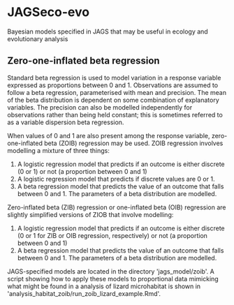 # JAGSeco-evo
Bayesian models specified in JAGS that may be useful in ecology and evolutionary analysis


## Zero-one-inflated beta regression

Standard beta regression is used to model variation in a response variable expressed as proportions between 0 and 1.
Observations are assumed to follow a beta regression, parameterised with mean and precision.
The mean of the beta distribution is dependent on some combination of explanatory variables.
The precision can also be modelled independently for observations rather than being held constant; this is sometimes referred to as a variable dispersion beta regression.

When values of 0 and 1 are also present among the response variable, zero-one-inflated beta (ZOIB) regression may be used.
ZOIB regression involves modelling a mixture of three things:
1. A logistic regression model that predicts if an outcome is either discrete (0 or 1) or not (a proportion between 0 and 1)
2. A logistic regression model that predicts if discrete values are 0 or 1.
3. A beta regression model that predicts the value of an outcome that falls between 0 and 1. The parameters of a beta distribution are modelled.

Zero-inflated beta (ZIB) regression or one-inflated beta (OIB) regression are slightly simplified versions of ZIOB that involve modelling:
1. A logistic regression model that predicts if an outcome is either discrete (0 or 1 for ZIB or OIB regression, respectively) or not (a proportion between 0 and 1)
2. A beta regression model that predicts the value of an outcome that falls between 0 and 1. The parameters of a beta distribution are modelled.

JAGS-specified models are located in the directory 'jags_model/zoib'.
A script showing how to apply these models to proportional data mimicking what might be found in a analysis of lizard microhabitat is shown in 'analysis_habitat_zoib/run_zoib_lizard_example.Rmd'.